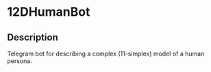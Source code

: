 # 12DHumanBot
## Description
Telegram bot for describing a complex (11-simplex) model of a human persona.
